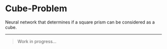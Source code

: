 # Cube-Problem
Neural network that determines if a square prism can be considered as a cube.

---

> Work in progress...
